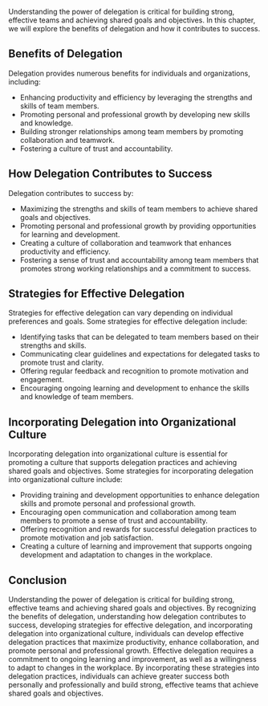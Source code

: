
Understanding the power of delegation is critical for building strong, effective teams and achieving shared goals and objectives. In this chapter, we will explore the benefits of delegation and how it contributes to success.

Benefits of Delegation
----------------------

Delegation provides numerous benefits for individuals and organizations, including:

* Enhancing productivity and efficiency by leveraging the strengths and skills of team members.
* Promoting personal and professional growth by developing new skills and knowledge.
* Building stronger relationships among team members by promoting collaboration and teamwork.
* Fostering a culture of trust and accountability.

How Delegation Contributes to Success
-------------------------------------

Delegation contributes to success by:

* Maximizing the strengths and skills of team members to achieve shared goals and objectives.
* Promoting personal and professional growth by providing opportunities for learning and development.
* Creating a culture of collaboration and teamwork that enhances productivity and efficiency.
* Fostering a sense of trust and accountability among team members that promotes strong working relationships and a commitment to success.

Strategies for Effective Delegation
-----------------------------------

Strategies for effective delegation can vary depending on individual preferences and goals. Some strategies for effective delegation include:

* Identifying tasks that can be delegated to team members based on their strengths and skills.
* Communicating clear guidelines and expectations for delegated tasks to promote trust and clarity.
* Offering regular feedback and recognition to promote motivation and engagement.
* Encouraging ongoing learning and development to enhance the skills and knowledge of team members.

Incorporating Delegation into Organizational Culture
----------------------------------------------------

Incorporating delegation into organizational culture is essential for promoting a culture that supports delegation practices and achieving shared goals and objectives. Some strategies for incorporating delegation into organizational culture include:

* Providing training and development opportunities to enhance delegation skills and promote personal and professional growth.
* Encouraging open communication and collaboration among team members to promote a sense of trust and accountability.
* Offering recognition and rewards for successful delegation practices to promote motivation and job satisfaction.
* Creating a culture of learning and improvement that supports ongoing development and adaptation to changes in the workplace.

Conclusion
----------

Understanding the power of delegation is critical for building strong, effective teams and achieving shared goals and objectives. By recognizing the benefits of delegation, understanding how delegation contributes to success, developing strategies for effective delegation, and incorporating delegation into organizational culture, individuals can develop effective delegation practices that maximize productivity, enhance collaboration, and promote personal and professional growth. Effective delegation requires a commitment to ongoing learning and improvement, as well as a willingness to adapt to changes in the workplace. By incorporating these strategies into delegation practices, individuals can achieve greater success both personally and professionally and build strong, effective teams that achieve shared goals and objectives.
